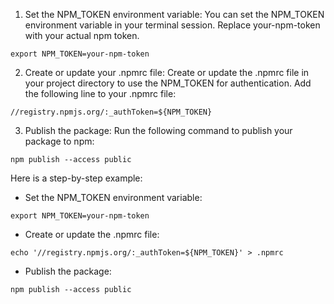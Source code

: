 1. Set the NPM_TOKEN environment variable: You can set the NPM_TOKEN environment variable in your terminal session. Replace your-npm-token with your actual npm token.
```
export NPM_TOKEN=your-npm-token
```

2. Create or update your .npmrc file: Create or update the .npmrc file in your project directory to use the NPM_TOKEN for authentication. Add the following line to your .npmrc file:
```
//registry.npmjs.org/:_authToken=${NPM_TOKEN}
```

3. Publish the package: Run the following command to publish your package to npm:
```
npm publish --access public
```

Here is a step-by-step example:

- Set the NPM_TOKEN environment variable:
```
export NPM_TOKEN=your-npm-token
```

- Create or update the .npmrc file:
```
echo '//registry.npmjs.org/:_authToken=${NPM_TOKEN}' > .npmrc
```

- Publish the package:
```
npm publish --access public
```